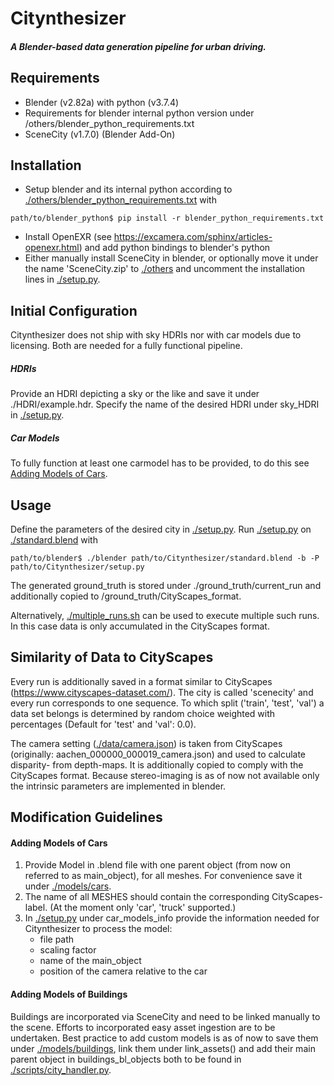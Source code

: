 # Citynthesizer
##### A Blender-based data generation pipeline for urban driving. 
## Requirements
* Blender (v2.82a) with python (v3.7.4)
* Requirements for blender internal python version under /others/blender_python_requirements.txt
* SceneCity (v1.7.0) (Blender Add-On)
## Installation

* Setup blender and its internal python according to [./others/blender_python_requirements.txt](others/blender_python_requirements.txt) with 
```shell
path/to/blender_python$ pip install -r blender_python_requirements.txt
``` 
* Install OpenEXR (see https://excamera.com/sphinx/articles-openexr.html) and add python bindings to blender's python
* Either manually install SceneCity in blender, or optionally move it under the name 'SceneCity.zip' to [./others](others) and uncomment the installation lines in [./setup.py](setup.py).
## Initial Configuration
Citynthesizer does not ship with sky HDRIs nor with car models due to licensing. Both are needed for a fully functional pipeline.

##### HDRIs
Provide an HDRI depicting a sky or the like and save it under ./HDRI/example.hdr.
Specify the name of the desired HDRI under sky_HDRI in [./setup.py](setup.py).

##### Car Models
To fully function at least one carmodel has to be provided, to do this see [Adding Models of Cars](#Adding-Models-of-Cars).
## Usage 
Define the parameters of the desired city in [./setup.py](setup.py). Run [./setup.py](setup.py) on [./standard.blend](standard.blend) with
```shell
path/to/blender$ ./blender path/to/Citynthesizer/standard.blend -b -P path/to/Citynthesizer/setup.py 
```

The generated ground_truth is stored under ./ground_truth/current_run and additionally copied to /ground_truth/CityScapes_format. 

Alternatively, [./multiple_runs.sh](multiple_runs.sh) can be used to execute multiple such runs. In this case data is only accumulated in the CityScapes format.
## Similarity of Data to CityScapes

Every run is additionally saved in a format similar to CityScapes (https://www.cityscapes-dataset.com/).
The city is called 'scenecity' and every run corresponds to one sequence. 
To which split ('train', 'test', 'val') a data set belongs is determined by random choice weighted with percentages 
(Default for 'test' and 'val': 0.0). 

The camera setting ([./data/camera.json](data/camera.json)) is taken from CityScapes (originally: aachen_000000_000019_camera.json) and 
used to calculate disparity- from depth-maps. It is additionally copied to comply with the CityScapes format.
Because stereo-imaging is as of now not available only the intrinsic parameters are implemented in blender.   

## Modification Guidelines

#### Adding Models of Cars
1. Provide Model in .blend file with one parent object (from now on referred to as main_object), for all meshes. For convenience save it under [./models/cars](models/cars).
1. The name of all MESHES should contain the corresponding CityScapes-label. (At the moment only 'car', 'truck' supported.)
1. In [./setup.py](setup.py) under car_models_info provide the information needed for Citynthesizer to process the model:
    * file path
    * scaling factor 
    * name of the main_object
    * position of the camera relative to the car

#### Adding Models of Buildings
Buildings are incorporated via SceneCity and need to be linked manually to the scene. Efforts to incorporated easy asset ingestion are to be undertaken. Best practice to add custom models is as of now to save them under [./models/buildings](models/buildings), link them under link_assets() and add their main parent object in buildings_bl_objects both to be found in [./scripts/city_handler.py](scripts/city_handler.py).
